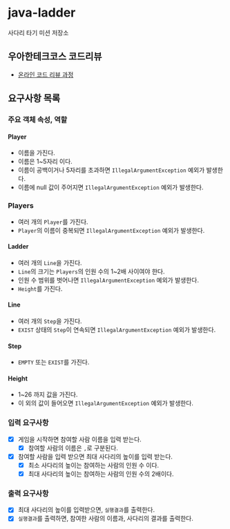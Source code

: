 # java-ladder

사다리 타기 미션 저장소

## 우아한테크코스 코드리뷰

- [온라인 코드 리뷰 과정](https://github.com/woowacourse/woowacourse-docs/blob/master/maincourse/README.md)

## 요구사항 목록

### 주요 객체 속성, 역할

#### Player

- 이름을 가진다.
- 이름은 1~5자리 이다.
- 이름이 공백이거나 5자리를 초과하면 `IllegalArgumentException` 예외가 발생한다.
- 이름에 null 값이 주어지면 `IllegalArgumentException` 예외가 발생한다.

### Players

- 여러 개의 `Player`를 가진다.
- `Player`의 이름이 중복되면 `IllegalArgumentException` 예외가 발생한다.

#### Ladder

- 여러 개의 `Line`을 가진다.
- `Line`의 크기는 `Players`의 인원 수의 1~2배 사이여야 한다.
- 인원 수 범위를 벗어나면 `IllegalArgumentException` 예외가 발생한다.
- `Height`를 가진다.

#### Line

- 여러 개의 `Step`을 가진다.
- `EXIST` 상태의 `Step`이 연속되면 `IllegalArgumentException` 예외가 발생한다.

#### Step

- `EMPTY` 또는 `EXIST`를 가진다.

#### Height

- 1~26 까지 값을 가진다.
- 이 외의 값이 들어오면 `IllegalArgumentException` 예외가 발생한다.

### 입력 요구사항

- [X] 게임을 시작하면 참여할 사람 이름을 입력 받는다.
    - [X] 참여할 사람의 이름은 `,`로 구분된다.
- [X] 참여할 사람을 입력 받으면 최대 사다리의 높이를 입력 받는다.
    - [X] 최소 사다리의 높이는 참여하는 사람의 인원 수 이다.
    - [X] 최대 사다리의 높이는 참여하는 사람의 인원 수의 2배이다.

### 출력 요구사항

- [X] 최대 사다리의 높이를 입력받으면, `실행결과`를 출력한다.
- [X] `실행결과`를 출력하면, 참여한 사람의 이름과, 사다리의 결과를 출력한다.
